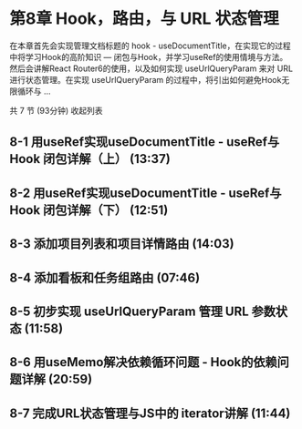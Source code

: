 # 第8章 Hook，路由，与 URL 状态管理
在本章首先会实现管理文档标题的 hook - useDocumentTitle，在实现它的过程中将学习Hook的高阶知识 — 闭包与Hook，并学习useRef的使用情境与方法。 然后会讲解React Router6的使⽤，以及如何实现 useUrlQueryParam 来对 URL 进⾏状态管理。在实现 useUrlQueryParam 的过程中，将引出如何避免Hook无限循环与 ...

共 7 节 (93分钟) 收起列表

 ## 8-1 ⽤useRef实现useDocumentTitle - useRef与Hook 闭包详解（上） (13:37)
 ## 8-2 ⽤useRef实现useDocumentTitle - useRef与Hook 闭包详解（下） (12:51)
 ## 8-3 添加项目列表和项目详情路由 (14:03)
 ## 8-4 添加看板和任务组路由 (07:46)
 ## 8-5 初步实现 useUrlQueryParam 管理 URL 参数状态 (11:58)
 ## 8-6 用useMemo解决依赖循环问题 - Hook的依赖问题详解 (20:59)
 ## 8-7 完成URL状态管理与JS中的 iterator讲解 (11:44)